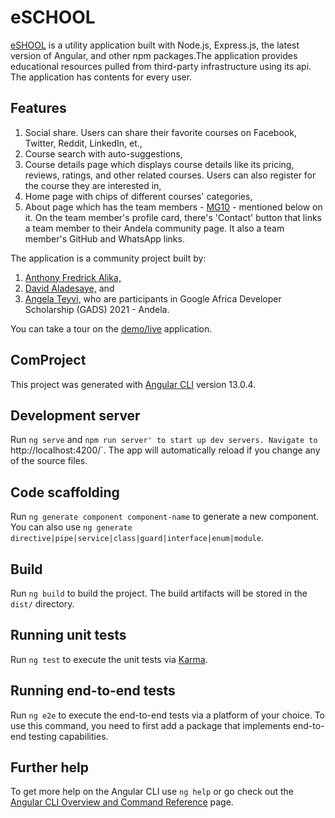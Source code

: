 # eSCHOOL 
[eSHOOL](https://gad-edu-app.herokuapp.com) is a utility application built with Node.js, Express.js, the latest version of Angular, and other npm packages.The application provides educational resources pulled from third-party infrastructure using its api. The application has contents for every user.

## Features
1. Social share. Users can share their favorite courses on Facebook, Twitter, Reddit, LinkedIn, et., 
2. Course search with auto-suggestions,
3. Course details page which displays course details like its pricing, reviews, ratings, and other related courses. Users can also register for the course they are interested in,
4. Home page with chips of different courses' categories, 
5. About page which has the team members - [MG10](community.andela.com/c/mg-10-team/) - mentioned below on it. On the team member's profile card, there's 'Contact' button that links a team member to their Andela community page. It also a team member's GitHub and WhatsApp links.

The application is a community project built by:
1. [Anthony Fredrick Alika,](https://community.andela.com/u/758a2969?) 
2. [David Aladesaye,](https://community.andela.com/u/842f9822?) and
3. [Angela Teyvi,](https://community.andela.com/u/d6a8c909?) 
who are participants in Google Africa Developer Scholarship (GADS) 2021 - Andela.

You can take a tour on the [demo/live](https://gad-edu-app.herokuapp.com) application.


## ComProject

This project was generated with [Angular CLI](https://github.com/angular/angular-cli) version 13.0.4.

## Development server

Run `ng serve` and `npm run server' to start up dev servers. Navigate to `http://localhost:4200/`. The app will automatically reload if you change any of the source files.


## Code scaffolding

Run `ng generate component component-name` to generate a new component. You can also use `ng generate directive|pipe|service|class|guard|interface|enum|module`.

## Build

Run `ng build` to build the project. The build artifacts will be stored in the `dist/` directory.

## Running unit tests

Run `ng test` to execute the unit tests via [Karma](https://karma-runner.github.io).

## Running end-to-end tests

Run `ng e2e` to execute the end-to-end tests via a platform of your choice. To use this command, you need to first add a package that implements end-to-end testing capabilities.

## Further help

To get more help on the Angular CLI use `ng help` or go check out the [Angular CLI Overview and Command Reference](https://angular.io/cli) page.
